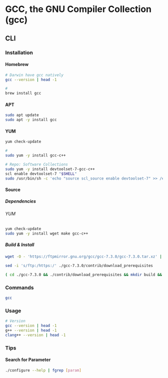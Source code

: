# GCC, the GNU Compiler Collection (gcc)

## CLI

### Installation

#### Homebrew

```sh
# Darwin have gcc natively
gcc --version | head -1

#
brew install gcc
```

#### APT

```sh
sudo apt update
sudo apt -y install gcc
```

#### YUM

```sh
yum check-update

#
sudo yum -y install gcc-c++

# Repo: Software Collections
sudo yum -y install devtoolset-7-gcc-c++
scl enable devtoolset-7 "$SHELL"
sudo /usr/bin/sh -c 'echo "source scl_source enable devtoolset-7" >> /etc/profile.d/scl.sh'
```

#### Source

##### Dependencies

###### YUM

```sh
yum check-update
sudo yum -y install wget make gcc-c++
```

##### Build & Install

```sh
wget -O - 'https://ftpmirror.gnu.org/gcc/gcc-7.3.0/gcc-7.3.0.tar.xz' | tar -xJ

sed -i 's/ftp:/https:/' ./gcc-7.3.0/contrib/download_prerequisites

( cd ./gcc-7.3.0 && ./contrib/download_prerequisites && mkdir build && cd build && ../configure --enable-checking=release --enable-languages=c,c++ --disable-multilib && make -j 8 && sudo make install ) && rm -fR ./gcc-7.3.0
```

### Commands

```sh
gcc
```

### Usage

```sh
# Version
gcc --version | head -1
g++ --version | head -1
clang++ --version | head -1
```

### Tips

#### Search for Parameter

```sh
./configure --help | fgrep [param]
```
